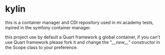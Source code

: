 # kylin

this is a container manager and CDI repository used in mi academy tests, inpired in the symfony container manager.

this project use by default a Quart framework g global container, if you can't use Quart framework please fork it and change the "_\_\_new\_\__" constructor in the Scope class to your preference. 
